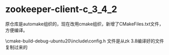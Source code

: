 # zookeeper-client-c_3_4_2

原仓库是automake组织的，现在改用cmake组织，新增了CMakeFiles.txt文件，方便编译。

\cmake-build-debug-ubuntu20\include\config.h
文件是从zk 3.8编译好的文件复制过来的
